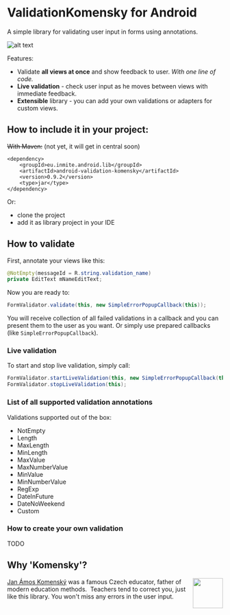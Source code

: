 # ValidationKomensky for Android
A simple library for validating user input in forms using annotations.

![alt text](https://raw.github.com/inmite/android-validation-komensky/master/graphics/demo.png "user input validations")

Features:

 - Validate **all views at once** and show feedback to user. _With one line of code._
 - **Live validation** - check user input as he moves between views with immediate feedback.
 - **Extensible** library - you can add your own validations or adapters for custom views.

## How to include it in your project:

~~With Maven:~~ (not yet, it will get in central soon)

    <dependency>
		<groupId>eu.inmite.android.lib</groupId>
		<artifactId>android-validation-komensky</artifactId>
		<version>0.9.2</version>
		<type>jar</type>
    </dependency>

Or:

 - clone the project
 - add it as library project in your IDE

## How to validate

First, annotate your views like this:
```java
@NotEmpty(messageId = R.string.validation_name)
private EditText mNameEditText;
```	

Now you are ready to:
```java
FormValidator.validate(this, new SimpleErrorPopupCallback(this));
```

You will receive collection of all failed validations in a callback and you can present them to the user as you want.
Or simply use prepared callbacks (like `SimpleErrorPopupCallback`).

### Live validation

To start and stop live validation, simply call:
```java
FormValidator.startLiveValidation(this, new SimpleErrorPopupCallback(this));
FormValidator.stopLiveValidation(this);
```	

### List of all supported validation annotations

Validations supported out of the box:
 - NotEmpty
 - Length
 - MaxLength
 - MinLength
 - MaxValue
 - MaxNumberValue
 - MinValue
 - MinNumberValue
 - RegExp
 - DateInFuture
 - DateNoWeekend
 - Custom

### How to create your own validation

TODO

## Why 'Komensky'?

<img src="http://upload.wikimedia.org/wikipedia/commons/c/ce/Johan_amos_comenius_1592-1671.jpg" width="70"  align="right"/>

[Jan Ámos Komenský](http://en.wikipedia.org/wiki/John_Amos_Comenius)  was a famous Czech educator, father of modern education methods.&nbsp;
Teachers tend to correct you, just like this library. You won't miss any errors in the user input.


